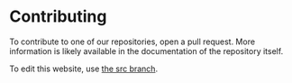 # Contributing

To contribute to one of our repositories, open a pull request.  More information
is likely available in the documentation of the repository itself.

To edit this website, use [the src branch](https://github.com/OfficiumDivinum/OfficiumDivinum.github.io/tree/src).
